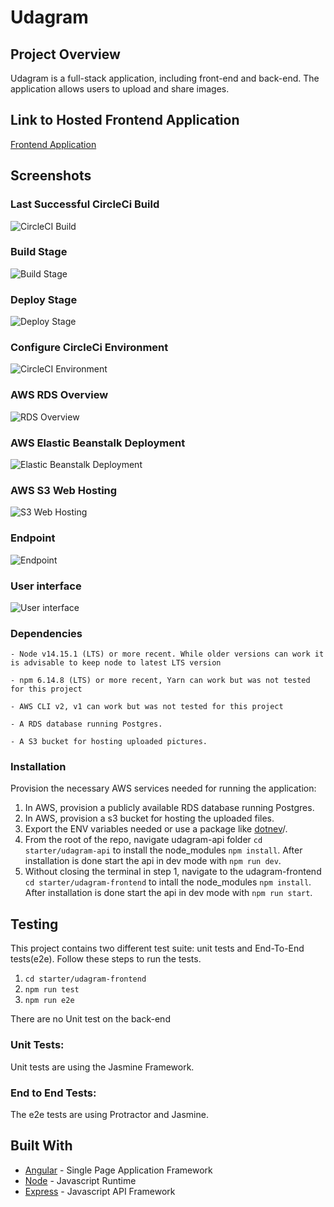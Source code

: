 # Udagram

## Project Overview

Udagram is a full-stack application, including front-end and back-end. The application allows users to upload and share images.

## Link to Hosted Frontend Application

[Frontend Application](http://user3354372-udagram.s3-website-us-east-1.amazonaws.com)

## Screenshots

### Last Successful CircleCi Build

![CircleCI Build](screenshots/CircleCI_overview.png)

### Build Stage

![Build Stage](screenshots/Build_stage.png)

### Deploy Stage

![Deploy Stage](screenshots/Deploy_stage.png)

### Configure CircleCi Environment

![CircleCI Environment](screenshots/CirCLECI_Environment.png)

### AWS RDS Overview

![RDS Overview](screenshots/RDS.png)

### AWS Elastic Beanstalk Deployment

![Elastic Beanstalk Deployment](screenshots/ElasticBeanstalk.png)

### AWS S3 Web Hosting

![S3 Web Hosting](screenshots/s3_web_hosting.png)

### Endpoint

![Endpoint](screenshots/Endpoint.png)

### User interface

![User interface](screenshots/UserInterface.png)

### Dependencies

```
- Node v14.15.1 (LTS) or more recent. While older versions can work it is advisable to keep node to latest LTS version

- npm 6.14.8 (LTS) or more recent, Yarn can work but was not tested for this project

- AWS CLI v2, v1 can work but was not tested for this project

- A RDS database running Postgres.

- A S3 bucket for hosting uploaded pictures.

```

### Installation

Provision the necessary AWS services needed for running the application:

1. In AWS, provision a publicly available RDS database running Postgres. <Place holder for link to classroom article>
1. In AWS, provision a s3 bucket for hosting the uploaded files. <Place holder for tlink to classroom article>
1. Export the ENV variables needed or use a package like [dotnev](https://www.npmjs.com/package/dotenv)/.
1. From the root of the repo, navigate udagram-api folder `cd starter/udagram-api` to install the node_modules `npm install`. After installation is done start the api in dev mode with `npm run dev`.
1. Without closing the terminal in step 1, navigate to the udagram-frontend `cd starter/udagram-frontend` to intall the node_modules `npm install`. After installation is done start the api in dev mode with `npm run start`.

## Testing

This project contains two different test suite: unit tests and End-To-End tests(e2e). Follow these steps to run the tests.

1. `cd starter/udagram-frontend`
1. `npm run test`
1. `npm run e2e`

There are no Unit test on the back-end

### Unit Tests:

Unit tests are using the Jasmine Framework.

### End to End Tests:

The e2e tests are using Protractor and Jasmine.

## Built With

- [Angular](https://angular.io/) - Single Page Application Framework
- [Node](https://nodejs.org) - Javascript Runtime
- [Express](https://expressjs.com/) - Javascript API Framework
